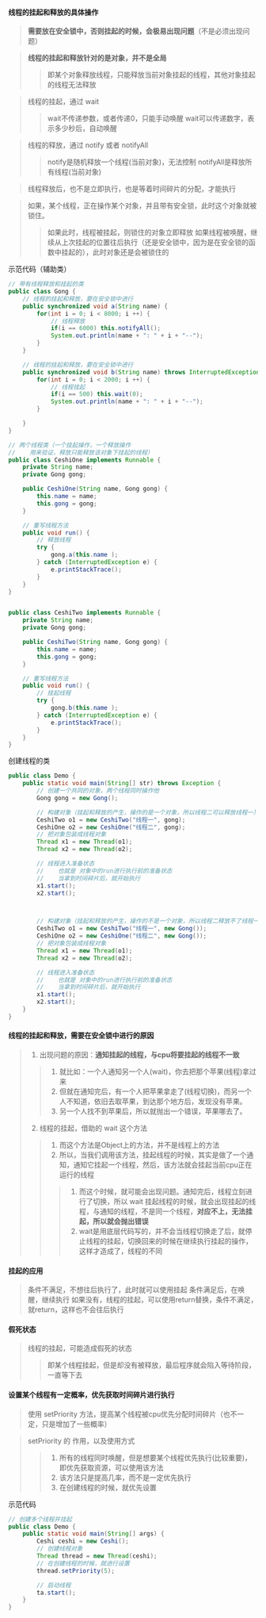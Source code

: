 

#### 线程的挂起和释放的具体操作
> **需要放在安全锁中，否则挂起的时候，会极易出现问题**（不是必须出现问题）

> **线程的挂起和释放针对的是对象，并不是全局**
>> 即某个对象释放线程，只能释放当前对象挂起的线程，其他对象挂起的线程无法释放

> 线程的挂起，通过 wait
>> wait不传递参数，或者传递0，只能手动唤醒
>> wait可以传递数字，表示多少秒后，自动唤醒

> 线程的释放，通过 notify 或者 notifyAll
>> notify是随机释放一个线程(当前对象)，无法控制
>> notifyAll是释放所有线程(当前对象)

> 线程释放后，也不是立即执行，也是等着时间碎片的分配，才能执行

> 如果，某个线程，正在操作某个对象，并且带有安全锁，此时这个对象就被锁住。
>> 如果此时，线程被挂起，则锁住的对象立即释放
>> 如果线程被唤醒，继续从上次挂起的位置往后执行（还是安全锁中，因为是在安全锁的函数中挂起的），此时对象还是会被锁住的


示范代码（辅助类）

```java
// 带有线程释放和挂起的类
public class Gong {
    // 线程的挂起和释放，要在安全锁中进行
    public synchronized void a(String name) {
        for(int i = 0; i < 8000; i ++) {
            // 线程释放
            if(i == 6000) this.notifyAll();
            System.out.println(name + ": " + i + "--");
        }
    }

    // 线程的挂起和释放，要在安全锁中进行
    public synchronized void b(String name) throws InterruptedException {
        for(int i = 0; i < 2000; i ++) {
            // 线程挂起
            if(i == 500) this.wait(0);
            System.out.println(name + ": " + i + "--");
        }

    }
}

// 两个线程类（一个挂起操作，一个释放操作
//    用来验证，释放只能释放该对象下挂起的线程）
public class CeshiOne implements Runnable {
    private String name;
    private Gong gong;

    public CeshiOne(String name, Gong gong) {
        this.name = name;
        this.gong = gong;
    }

    // 重写线程方法
    public void run() {
        // 释放线程
        try {
            gong.a(this.name );
        } catch (InterruptedException e) {
            e.printStackTrace();
        }
    }
}


public class CeshiTwo implements Runnable {
    private String name;
    private Gong gong;

    public CeshiTwo(String name, Gong gong) {
        this.name = name;
        this.gong = gong;
    }

    // 重写线程方法
    public void run() {
        // 挂起线程
        try {
            gong.b(this.name );
        } catch (InterruptedException e) {
            e.printStackTrace();
        }
    }
}
```

创建线程的类
```java
public class Demo {
    public static void main(String[] str) throws Exception {
        // 创建一个共同的对象，两个线程同时操作他
        Gong gong = new Gong();

        // 构建对象（挂起和释放的产生，操作的是一个对象，所以线程二可以释放线程一）
        CeshiTwo o1 = new CeshiTwo("线程一", gong);
        CeshiOne o2 = new CeshiOne("线程二", gong);
        // 把对象包装成线程对象
        Thread x1 = new Thread(o1);
        Thread x2 = new Thread(o2);

        // 线程进入准备状态
        //    也就是 对象中的run进行执行前的准备状态
        //    当拿到时间碎片后，就开始执行
        x1.start();
        x2.start();



        // 构建对象（挂起和释放的产生，操作的不是一个对象，所以线程二释放不了线程一）
        CeshiTwo o1 = new CeshiTwo("线程一", new Gong());
        CeshiOne o2 = new CeshiOne("线程二", new Gong());
        // 把对象包装成线程对象
        Thread x1 = new Thread(o1);
        Thread x2 = new Thread(o2);

        // 线程进入准备状态
        //    也就是 对象中的run进行执行前的准备状态
        //    当拿到时间碎片后，就开始执行
        x1.start();
        x2.start();
    }
}
```


#### 线程的挂起和释放，需要在安全锁中进行的原因

> 1. 出现问题的原因：**通知挂起的线程，与cpu将要挂起的线程不一致**
>> 1. 就比如：一个人通知另一个人(wait)，你去把那个苹果(线程)拿过来
>> 2. 但就在通知完后，有一个人把苹果拿走了(线程切换)，而另一个人不知道，依旧去取苹果，到达那个地方后，发现没有苹果。
>> 3. 另一个人找不到苹果后，所以就抛出一个错误，苹果哪去了。
> 2. 线程的挂起，借助的 wait 这个方法
>> 1. 而这个方法是Object上的方法，并不是线程上的方法
>> 2. 所以，当我们调用该方法，挂起线程的时候，其实是做了一个通知，通知它挂起一个线程，然后，该方法就会挂起当前cpu正在运行的线程
>>> 1. 而这个时候，就可能会出现问题。通知完后，线程立刻进行了切换，所以 wait 挂起线程的时候，就会出现挂起的线程，与通知的线程，不是同一个线程，**对应不上，无法挂起，所以就会抛出错误**
>>> 2. wait是用底层代码写的，并不会当线程切换走了后，就停止线程的挂起，切换回来的时候在继续执行挂起的操作，这样才造成了，线程的不同


#### 挂起的应用
> 条件不满足，不想往后执行了，此时就可以使用挂起
> 条件满足后，在唤醒，继续执行
> 如果没有，线程的挂起，可以使用return替换，条件不满足，就return，这样也不会往后执行




#### 假死状态
> 线程的挂起，可能造成假死的状态
>> 即某个线程挂起，但是却没有被释放，最后程序就会陷入等待阶段，一直等下去














#### 设置某个线程有一定概率，优先获取时间碎片进行执行
> 使用 setPriority 方法，提高某个线程被cpu优先分配时间碎片（也不一定，只是增加了一些概率）

> setPriority 的 作用，以及使用方式
>> 1. 所有的线程同时唤醒，但是想要某个线程优先执行(比较重要)，即优先获取资源，可以使用该方法
>> 2. 该方法只是提高几率，而不是一定优先执行
>> 3. 在创建线程的时候，就优先设置

示范代码
```java
// 创建多个线程并挂起
public class Demo {
    public static void main(String[] args) {
        Ceshi ceshi = new Ceshi();
        // 创建线程对象
        Thread thread = new Thread(ceshi);
        // 在创建线程的时候，就进行设置
        thread.setPriority(5);

        // 启动线程
        ta.start();
    }
}
```




